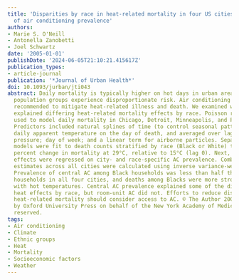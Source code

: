 ```yaml
---
title: 'Disparities by race in heat-related mortality in four US cities: The role
  of air conditioning prevalence'
authors:
- Marie S. O'Neill
- Antonella Zanobetti
- Joel Schwartz
date: '2005-01-01'
publishDate: '2024-06-05T21:10:21.415617Z'
publication_types:
- article-journal
publication: '*Journal of Urban Health*'
doi: 10.1093/jurban/jti043
abstract: Daily mortality is typically higher on hot days in urban areas, and certain
  population groups experience disproportionate risk. Air conditioning (AC) has been
  recommended to mitigate heat-related illness and death. We examined whether AC prevalence
  explained differing heat-related mortality effects by race. Poisson regression was
  used to model daily mortality in Chicago, Detroit, Minneapolis, and Pittsburgh.
  Predictors included natural splines of time (to control seasonal patterns); mean
  daily apparent temperature on the day of death, and averaged over lags 1-3; barometric
  pressure; day of week; and a linear term for airborne particles. Separate, city-specific
  models were fit to death counts stratified by race (Black or White) to derive the
  percent change in mortality at 29°C, relative to 15°C (lag 0). Next, city-specific
  effects were regressed on city- and race-specific AC prevalence. Combined effect
  estimates across all cities were calculated using inverse variance-weighted averages.
  Prevalence of central AC among Black households was less than half that among White
  households in all four cities, and deaths among Blacks were more strongly associated
  with hot temperatures. Central AC prevalence explained some of the differences in
  heat effects by race, but room-unit AC did not. Efforts to reduce disparities in
  heat-related mortality should consider access to AC. © The Author 2005. Published
  by Oxford University Press on behalf of the New York Academy of Medicine. All rights
  reserved.
tags:
- Air conditioning
- Climate
- Ethnic groups
- Heat
- Mortality
- Socioeconomic factors
- Weather
---
```

